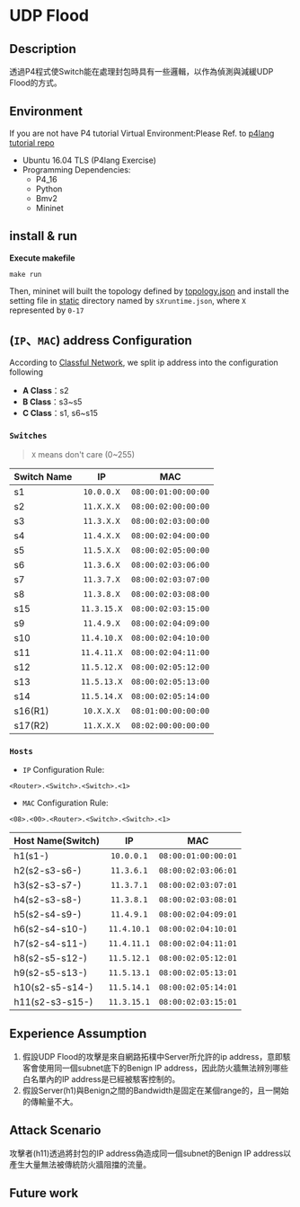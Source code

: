 # UDP Flood

## Description

透過P4程式使Switch能在處理封包時具有一些邏輯，以作為偵測與減緩UDP Flood的方式。
## Environment

If you are not have P4 tutorial Virtual Environment:Please Ref. to [p4lang tutorial repo](https://github.com/p4lang/tutorials) 

* Ubuntu 16.04 TLS (P4lang Exercise)
* Programming Dependencies:
    - P4_16
    - Python
    - Bmv2
    - Mininet

## install & run



**Execute makefile**

```
make run
```
Then, mininet will built the topology defined by [topology.json](/static/topology.json) and install the setting file in [static](/static) directory named by `sXruntime.json`, where `X` represented by `0-17` 


## (`IP`、`MAC`) address Configuration

According to [Classful Network](https://en.wikipedia.org/wiki/Classful_network), we split ip address into the configuration following

* **A Class**：s2
* **B Class**：s3~s5
* **C Class**：s1, s6~s15

### `Switches`
> `X` means don't care (0~255)

Switch Name   |     IP          |           MAC 
--------------|:---------------:|:------------------------:
s1            |  `10.0.0.X`     |    `08:00:01:00:00:00` 
s2            |  `11.X.X.X`     |    `08:00:02:00:00:00` 
s3            |  `11.3.X.X`     |    `08:00:02:03:00:00` 
s4            |  `11.4.X.X`     |    `08:00:02:04:00:00` 
s5            |  `11.5.X.X`     |    `08:00:02:05:00:00` 
s6            |  `11.3.6.X`     |    `08:00:02:03:06:00` 
s7            |  `11.3.7.X`     |    `08:00:02:03:07:00` 
s8            |  `11.3.8.X`     |    `08:00:02:03:08:00` 
s15           |  `11.3.15.X`    |    `08:00:02:03:15:00` 
s9            |  `11.4.9.X`     |    `08:00:02:04:09:00` 
s10           |  `11.4.10.X`    |    `08:00:02:04:10:00` 
s11           |  `11.4.11.X`    |    `08:00:02:04:11:00` 
s12           |  `11.5.12.X`    |    `08:00:02:05:12:00` 
s13           |  `11.5.13.X`    |    `08:00:02:05:13:00` 
s14           |  `11.5.14.X`    |    `08:00:02:05:14:00` 
s16(R1)       |  `10.X.X.X`     |    `08:01:00:00:00:00` 
s17(R2)       |  `11.X.X.X`     |    `08:02:00:00:00:00` 

### `Hosts`

* `IP` Configuration Rule:
```
<Router>.<Switch>.<Switch>.<1>
```
* `MAC` Configuration Rule:
```
<08>.<00>.<Router>.<Switch>.<Switch>.<1>
```

Host Name(Switch)  |     IP           |            MAC 
-------------------|:----------------:|:------------------------:
h1(s1-)            |  `10.0.0.1`      |    `08:00:01:00:00:01` 
h2(s2-s3-s6-)      |  `11.3.6.1`      |    `08:00:02:03:06:01` 
h3(s2-s3-s7-)      |  `11.3.7.1`      |    `08:00:02:03:07:01` 
h4(s2-s3-s8-)      |  `11.3.8.1`      |    `08:00:02:03:08:01` 
h5(s2-s4-s9-)      |  `11.4.9.1`      |    `08:00:02:04:09:01` 
h6(s2-s4-s10-)     |  `11.4.10.1`     |    `08:00:02:04:10:01` 
h7(s2-s4-s11-)     |  `11.4.11.1`     |    `08:00:02:04:11:01` 
h8(s2-s5-s12-)     |  `11.5.12.1`     |    `08:00:02:05:12:01` 
h9(s2-s5-s13-)     |  `11.5.13.1`     |    `08:00:02:05:13:01` 
h10(s2-s5-s14-)    |  `11.5.14.1`     |    `08:00:02:05:14:01` 
h11(s2-s3-s15-)    |  `11.3.15.1`     |    `08:00:02:03:15:01` 

## Experience Assumption

1. 假設UDP Flood的攻擊是來自網路拓樸中Server所允許的ip address，意即駭客會使用同一個subnet底下的Benign IP address，因此防火牆無法辨別哪些白名單內的IP address是已經被駭客控制的。
2. 假設Server(h1)與Benign之間的Bandwidth是固定在某個range的，且一開始的傳輸量不大。

## Attack Scenario

攻擊者(h11)透過將封包的IP address偽造成同一個subnet的Benign IP address以產生大量無法被傳統防火牆阻擋的流量。
## Future work

